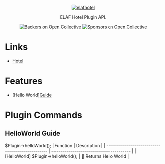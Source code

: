 <p align="center">
  <a href="https://elaf.it">
    <img alt="elafhotel" src="https://elaf.it/images/logo.png">
  </a>
</p>

<p align="center">
  ELAF Hotel Plugin API.
</p>

<p align="center">
  <a href="#links"><img alt="Backers on Open Collective" src="https://img.shields.io/badge/links-1-brightgreen.svg"></a>
  <a href="#features"><img alt="Sponsors on Open Collective" src="https://img.shields.io/badge/features-1-brightgreen.svg"></a>
  

# Links

- [Hotel](https://elaf.it)

# Features

- [Hello World]<a href="#helloworld">Guide</a>



# Plugin Commands

## HelloWorld Guide
  $Plugin->helloWorld();
| Function                                         | Description                              |
| ------------------------------------------------ | ---------------------------------------- |
| [HelloWorld] $Plugin->helloWorld();              | 📜 Returns Hello World                   |


